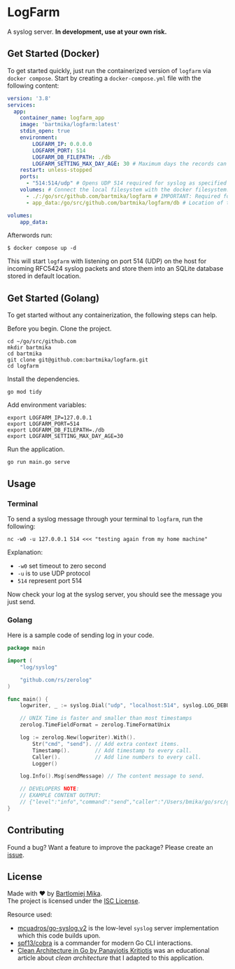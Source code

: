 # LogFarm
A syslog server. **In development, use at your own risk.**

## Get Started (Docker)

To get started quickly, just run the containerized version of `logfarm` via `docker compose`. Start by creating a `docker-compose.yml` file with the following content:

```yml
version: '3.8'
services:
  app:
    container_name: logfarm_app
    image: 'bartmika/logfarm:latest'
    stdin_open: true
    environment:
        LOGFARM_IP: 0.0.0.0
        LOGFARM_PORT: 514
        LOGFARM_DB_FILEPATH: ./db
        LOGFARM_SETTING_MAX_DAY_AGE: 30 # Maximum days the records can exist in database before old records get deleted.
    restart: unless-stopped
    ports:
      - "514:514/udp" # Opens UDP 514 required for syslog as specified RFC5424. Do not remove!
    volumes: # Connect the local filesystem with the docker filesystem.
      - ./:/go/src/github.com/bartmika/logfarm # IMPORTANT: Required for hotreload via `CompileDaemon`. Do not remove!
      - app_data:/go/src/github.com/bartmika/logfarm/db # Location of the database. Do not remove!

volumes:
    app_data:
```

Afterwords run:

```shell
$ docker compose up -d
```

This will start `logfarm` with listening on port 514 (UDP) on the host for incoming RFC5424 syslog packets and store them into an SQLite database stored in default location.

## Get Started (Golang)

To get started without any containerization, the following steps can help.

Before you begin. Clone the project.

```shell
cd ~/go/src/github.com
mkdir bartmika
cd bartmika
git clone git@github.com:bartmika/logfarm.git
cd logfarm
```

Install the dependencies.

```shell
go mod tidy
```

Add environment variables:

```shell
export LOGFARM_IP=127.0.0.1
export LOGFARM_PORT=514
export LOGFARM_DB_FILEPATH=./db
export LOGFARM_SETTING_MAX_DAY_AGE=30
```

Run the application.

```shell
go run main.go serve
```
## Usage

### Terminal

To send a syslog message through your terminal to `logfarm`, run the following:

```shell
nc -w0 -u 127.0.0.1 514 <<< "testing again from my home machine"
```

Explanation:
* `-w0` set timeout to zero second
* `-u` is to use UDP protocol
* `514` represent port 514

Now check your log at the syslog server, you should see the message you just send.

### Golang
Here is a sample code of sending log in your code.

```go
package main

import (
	"log/syslog"

	"github.com/rs/zerolog"
)

func main() {
    logwriter, _ := syslog.Dial("udp", "localhost:514", syslog.LOG_DEBUG|syslog.LOG_ERR|syslog.LOG_INFO, "logfarm")

    // UNIX Time is faster and smaller than most timestamps
    zerolog.TimeFieldFormat = zerolog.TimeFormatUnix

    log := zerolog.New(logwriter).With().
        Str("cmd", "send"). // Add extra context items.
        Timestamp().        // Add timestamp to every call.
        Caller().           // Add line numbers to every call.
        Logger()

    log.Info().Msg(sendMessage) // The content message to send.

    // DEVELOPERS NOTE:
    // EXAMPLE CONTENT OUTPUT:
    // {"level":"info","command":"send","caller":"/Users/bmika/go/src/github.com/bartmika/logfarm/cmd/send.go:44","message":"This is a test message"}
}
```

## Contributing

Found a bug? Want a feature to improve the package? Please create an [issue](https://github.com/bartmika/logfarm/issues).

## License
Made with ❤️ by [Bartlomiej Mika](https://bartlomiejmika.com).   
The project is licensed under the [ISC License](LICENSE).

Resource used:

* [mcuadros/go-syslog.v2](https://github.com/mcuadros/go-syslog) is the low-level `syslog` server implementation which this code builds upon.
* [spf13/cobra](https://github.com/spf13/cobra) is a commander for modern Go CLI interactions.
* [Clean Architecture in Go by Panayiotis Kritiotis](https://pkritiotis.io/clean-architecture-in-golang/) was an educational article about *clean architecture* that I adapted to this application.

